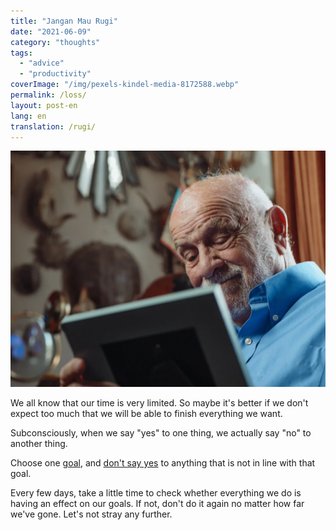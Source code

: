 ```yaml
---
title: "Jangan Mau Rugi"
date: "2021-06-09"
category: "thoughts"
tags:
  - "advice"
  - "productivity"
coverImage: "/img/pexels-kindel-media-8172588.webp"
permalink: /loss/
layout: post-en
lang: en
translation: /rugi/
---
```


![](/img/pexels-kindel-media-8172588.webp)

We all know that our time is very limited. So maybe it's better if we don't expect too much that we will be able to finish everything we want.

Subconsciously, when we say "yes" to one thing, we actually say "no" to another thing.

Choose one [goal](/goal/), and [don't say yes](/say-no/) to anything that is not in line with that goal.

Every few days, take a little time to check whether everything we do is having an effect on our goals. If not, don't do it again no matter how far we've gone. Let's not stray any further.
